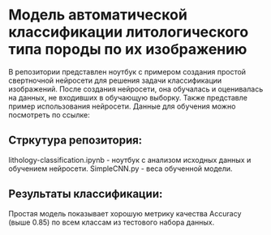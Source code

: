 # Модель автоматической классификации литологического типа породы по их изображению
В репозитории представлен ноутбук с примером создания простой свертночной нейросети для решения задачи классификации изображений.
После создания нейросети, она обучалась и оценивалась на данных, не входивших в обучающую выборку. Также представле пример использования нейросети.
Данные для обучения можно посмотреть по ссылке:

## Стркутура репозитория:
lithology-classification.ipynb - ноутбук с анализом исходных данных и обучением нейросети.
SimpleCNN.py - веса обученной модели.

## Результаты классификации:
Простая модель показывает хорошую метрику качества Accuracy (выше 0.85) по всем классам из тестового набора данных.
